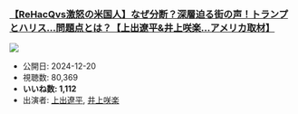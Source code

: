 ### [【ReHacQvs激怒の米国人】なぜ分断？深層迫る街の声！トランプとハリス…問題点とは？【上出遼平&井上咲楽…アメリカ取材】](https://www.youtube.com/watch?v=hNp51Ea2FG4)
[![](https://img.youtube.com/vi/hNp51Ea2FG4/sddefault.jpg)](https://www.youtube.com/watch?v=hNp51Ea2FG4)
-   公開日: 2024-12-20
-   視聴数: 80,369
-   **いいね数: 1,112**
-   出演者: [上出遼平](/rehacq_fan/people/上出遼平 "wikilink"), [井上咲楽](/rehacq_fan/people/井上咲楽 "wikilink")
